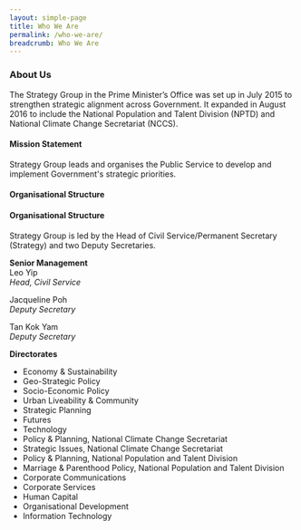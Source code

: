 ```yaml
---
layout: simple-page
title: Who We Are
permalink: /who-we-are/
breadcrumb: Who We Are
---
```


### **About Us**

The Strategy Group in the Prime Minister’s Office was set up in July 2015 to strengthen strategic alignment across Government. It expanded in August 2016 to include the National Population and Talent Division (NPTD) and National Climate Change Secretariat (NCCS).

#### Mission Statement ####
Strategy Group leads and organises the Public Service to develop and implement Government's strategic priorities. <br   />


#### Organisational Structure ####


#### Organisational Structure ####
Strategy Group is led by the Head of Civil Service/Permanent Secretary (Strategy) and two Deputy Secretaries. 

**Senior Management**<br  />
Leo Yip<br  />
*Head, Civil Service*

Jacqueline Poh<br  />
*Deputy Secretary*

Tan Kok Yam<br  />
*Deputy Secretary*

**Directorates** <br  /> 
* Economy & Sustainability<br  />
* Geo-Strategic Policy<br  />
* Socio-Economic Policy<br  />
* Urban Liveability & Community<br  />
* Strategic Planning<br  />
* Futures<br  />
* Technology<br  />
* Policy & Planning, National Climate Change Secretariat<br  />
* Strategic Issues, National Climate Change Secretariat<br  />
* Policy & Planning, National Population and Talent Division<br  />
* Marriage & Parenthood Policy, National Population and Talent Division<br  />
* Corporate Communications<br  />
* Corporate Services<br  />
* Human Capital<br  />
* Organisational Development<br  />
* Information Technology<br  />
